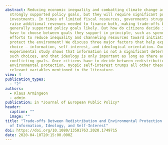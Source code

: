 ```yaml
---
abstract: Reducing economic inequality and combatting climate change are two
  strongly supported policy goals, but they will require significant public
  investments. In times of limited fiscal resources, governments struggle to
  raise additional revenues needed to finance both, making trade-offs between
  generally supported policy goals likely. But how do citizens decide if they
  have to choose between goals they support in principle, such as spending on
  efforts to reduce inequality and channeling resources toward initiatives to
  protect the environment? We discuss three major factors that help explain this
  choice – information, self-interest, and ideological orientation. Our
  experimental study shows that information is not a significant determinant of
  such choices, and that ideology is only important as long as there are no
  conflicting goals. Once citizens have to decide between redistribution and
  environmental protection, myopic self-interest trumps all other theoretically
  relevant variables mentioned in the literature.
view: 4
publication_types:
  - "2"
authors:
  - Klaus Armingeon
  - admin
publication: in *Journal of European Public Policy*
header:
  caption: ""
  image: ""
title: "Trade-offs Between Redistribution and Environmental Protection: the Role
  of Information, Ideology, and Self-Interest"
doi: https://doi.org/10.1080/13501763.2020.1749715
date: 2020-04-10T20:15:00.000Z
---
```

